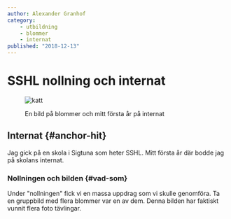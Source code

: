 ```yaml
---
author: Alexander Granhof
category:
    - utbildning
    - blommer
    - internat
published: "2018-12-13"
---
```


# SSHL nollning och internat

<figure class="figure left .w50">
    <img src="./cimage/img.php?src=flower.jpg&width=700&height=500&crop-to-fit" alt="katt">
    <figcaption>
        <p>En bild på blommer och mitt första år på internat</p>
    </figcaption>
</figure>

<!--more-->

## Internat {#anchor-hit}

Jag gick på en skola i Sigtuna som heter SSHL. Mitt första år där bodde jag på skolans internat.

### Nollningen och bilden {#vad-som}

Under "nollningen" fick vi en massa uppdrag som vi skulle genomföra. Ta en gruppbild med flera blommer var en av dem. Denna bilden har faktiskt vunnit flera foto tävlingar.
